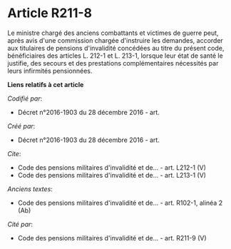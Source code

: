 # Article R211-8

Le ministre chargé des anciens combattants et victimes de guerre peut, après avis d'une commission chargée d'instruire les
demandes, accorder aux titulaires de pensions d'invalidité concédées au titre du présent code, bénéficiaires des articles L.
212-1 et L. 213-1, lorsque leur état de santé le justifie, des secours et des prestations complémentaires nécessités par
leurs infirmités pensionnées.

**Liens relatifs à cet article**

_Codifié par_:

  - Décret n°2016-1903 du 28 décembre 2016 - art.

_Créé par_:

  - Décret n°2016-1903 du 28 décembre 2016 - art.

_Cite_:

  - Code des pensions militaires d'invalidité et de... - art. L212-1 (V)
  - Code des pensions militaires d'invalidité et de... - art. L213-1 (V)

_Anciens textes_:

  - Code des pensions militaires d'invalidité et de... - art. R102-1, alinéa 2 (Ab)

_Cité par_:

  - Code des pensions militaires d'invalidité et de... - art. R211-9 (V)
